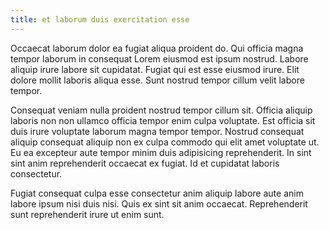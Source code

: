 ```yaml
---
title: et laborum duis exercitation esse
---
```


Occaecat laborum dolor ea fugiat aliqua proident do. Qui officia magna tempor laborum in consequat Lorem eiusmod est ipsum nostrud. Labore aliquip irure labore sit cupidatat. Fugiat qui est esse eiusmod irure. Elit dolore mollit laboris aliqua esse. Sunt nostrud tempor cillum velit labore tempor.

Consequat veniam nulla proident nostrud tempor cillum sit. Officia aliquip laboris non non ullamco officia tempor enim culpa voluptate. Est officia sit duis irure voluptate laborum magna tempor tempor. Nostrud consequat aliquip consequat aliquip non ex culpa commodo qui elit amet voluptate ut. Eu ea excepteur aute tempor minim duis adipisicing reprehenderit. In sint sint anim reprehenderit occaecat ex fugiat. Id et cupidatat laboris consectetur.

Fugiat consequat culpa esse consectetur anim aliquip labore aute anim labore ipsum nisi duis nisi. Quis ex sint sit anim occaecat. Reprehenderit sunt reprehenderit irure ut enim sunt.